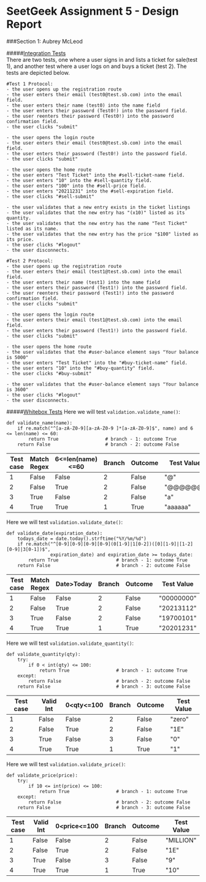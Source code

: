 # SeetGeek Assignment 5 - Design Report  

###Section 1: Aubrey McLeod
  
#####<u>Integration Tests</u>  
There are two tests, one where a user signs in and lists a ticket for sale(test 1), and another test where a user logs on and buys a ticket (test 2).
The tests are depicted below.
```
#Test 1 Protocol:
- the user opens up the registration route
- the user enters their email (test0@test.sb.com) into the email field.
- the user enters their name (test0) into the name field
- the user enters their password (Test0!) into the password field.
- the user reenters their password (Test0!) into the password confirmation field.
- the user clicks "submit"

- the user opens the login route
- the user enters their email (test0@test.sb.com) into the email field.
- the user enters their password (Test0!) into the password field.
- the user clicks "submit"

- the user opens the home route
- the user enters "Test Ticket" into the #sell-ticket-name field.
- the user enters "10" into the #sell-quantity field.
- the user enters "100" into the #sell-price field.
- the user enters "20211231" into the #sell-expiration field.
- the user clicks "#sell-submit"

- the user validates that a new entry exists in the ticket listings
- the user validates that the new entry has "(x10)" listed as its quantity.
- the user validates that the new entry has the name "Test Ticket" listed as its name.
- the user validates that the new entry has the price "$100" listed as its price.
- the user clicks "#logout"
- the user disconnects.
```

```
#Test 2 Protocol:
- the user opens up the registration route
- the user enters their email (test1@test.sb.com) into the email field.
- the user enters their name (test1) into the name field
- the user enters their password (Test1!) into the password field.
- the user reenters their password (Test1!) into the password confirmation field.
- the user clicks "submit"

- the user opens the login route
- the user enters their email (test1@test.sb.com) into the email field.
- the user enters their password (Test1!) into the password field.
- the user clicks "submit"

- the user opens the home route
- the user validates that the #user-balance element says "Your balance is 5000"
- the user enters "Test Ticket" into the "#buy-ticket-name" field.
- the user enters "10" into the "#buy-quantity" field.
- the user clicks "#buy-submit"

- the user validates that the #user-balance element says "Your balance is 3600"
- the user clicks "#logout"
- the user disconnects.
```


  
#####<u>Whitebox Tests</u>
Here we will test `validation.validate_name()`:
```
def validate_name(name):
    if re.match("^[a-zA-Z0-9][a-zA-Z0-9 ]*[a-zA-Z0-9]$", name) and 6 <= len(name) <= 60:
        return True                 # branch - 1: outcome True
    return False                    # branch - 2: outcome False
```
| Test case | Match Regex | 6<=len(name)<=60 | Branch | Outcome | Test Value |
|-----------|-------------|------------------|--------|---------|------------|
| 1 | False | False | 2 | False | "@" |
| 2 | False | True  | 2 | False | "@@@@@@" |
| 3 | True | False | 2 | False | "a" |
| 4 | True | True | 1 | True | "aaaaaa" |


Here we will test `validation.validate_date()`:
```
def validate_date(expiration_date):
    todays_date = date.today().strftime("%Y/%m/%d")
    if re.match("^[0-9][0-9][0-9][0-9](0[1-9]|1[0-2])([0][1-9]|[1-2][0-9]|3[0-1])$",
                expiration_date) and expiration_date >= todays_date:
        return True                     # branch - 1: outcome True
    return False                        # branch - 2: outcome False
```

| Test case | Match Regex | Date>Today | Branch | Outcome | Test Value |
|-----------|-------------|------------|--------|---------|------------|
| 1 | False | False | 2 | False | "00000000" |
| 2 | False | True  | 2 | False | "20213112" |
| 3 | True | False | 2 | False | "19700101" |
| 4 | True | True | 1 | True | "20201231" |

Here we will test `validation.validate_quantity()`:
```
def validate_quantity(qty):
    try:
        if 0 < int(qty) <= 100:
            return True                 # branch - 1: outcome True
    except:
        return False                    # branch - 2: outcome False
    return False                        # branch - 3: outcome False
```
| Test case | Valid Int | 0<qty<=100 | Branch | Outcome | Test Value |
|-----------|-----------|------------|--------|---------|------------|
| 1 | False | False | 2 | False | "zero" |
| 2 | False | True  | 2 | False | "1E" |
| 3 | True | False | 3 | False | "0" |
| 4 | True | True | 1 | True | "1" |

Here we will test `validation.validate_price()`:
```
def validate_price(price):
    try:
        if 10 <= int(price) <= 100:
            return True                 # branch - 1: outcome True
    except:
        return False                    # branch - 2: outcome False
    return False                        # branch - 3: outcome False

```

| Test case | Valid Int | 0<price<=100 | Branch | Outcome | Test Value |
|-----------|-----------|--------------|--------|---------|------------|
| 1 | False | False | 2 | False | "MILLION" |
| 2 | False | True  | 2 | False | "1E" |
| 3 | True | False | 3 | False | "9" |
| 4 | True | True | 1 | True | "10" |